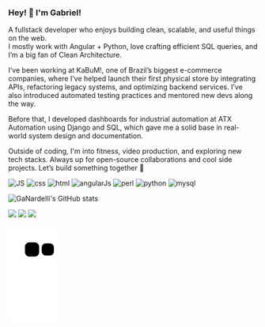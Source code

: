 ### Hey! 👋 I'm Gabriel!

A fullstack developer who enjoys building clean, scalable, and useful things on the web.  
I mostly work with Angular + Python, love crafting efficient SQL queries, and I’m a big fan of Clean Architecture.

I’ve been working at KaBuM!, one of Brazil’s biggest e-commerce companies, where I’ve helped launch their first physical store by integrating APIs, refactoring legacy systems, and optimizing backend services. I’ve also introduced automated testing practices and mentored new devs along the way.

Before that, I developed dashboards for industrial automation at ATX Automation using Django and SQL, which gave me a solid base in real-world system design and documentation.

Outside of coding, I'm into fitness, video production, and exploring new tech stacks. Always up for open-source collaborations and cool side projects. Let’s build something together 🚀

<div style="display: inline-block">
  <img width='30px' height='40px' alt='JS' src="https://cdn.jsdelivr.net/gh/devicons/devicon/icons/javascript/javascript-original.svg" />
  <img width='30px' height='40px' alt='css' src="https://cdn.jsdelivr.net/gh/devicons/devicon/icons/css3/css3-plain.svg" />
  <img width='30px' height='40px' alt='html' src="https://cdn.jsdelivr.net/gh/devicons/devicon/icons/html5/html5-plain.svg" />
  <img width='30px' height='40px' alt='angularJs' src="https://cdn.jsdelivr.net/gh/devicons/devicon/icons/angularjs/angularjs-plain.svg" /> 
  <img width='30px' height='40px' alt='perl' src="https://cdn.jsdelivr.net/gh/devicons/devicon/icons/perl/perl-original.svg" />
  <img width='30px' height='40px' alt='python' src="https://cdn.jsdelivr.net/gh/devicons/devicon/icons/python/python-original.svg" />
  <img width='30px' height='40px' alt='mysql' src="https://cdn.jsdelivr.net/gh/devicons/devicon/icons/mysql/mysql-original.svg" />                
<div/>

![GaNardelli's GitHub stats](https://github-readme-stats.vercel.app/api?username=GaNardelli&show_icons=true&theme=tokyonight)          

[<img src = "https://img.shields.io/badge/facebook-%231877F2.svg?&style=for-the-badge&logo=facebook&logoColor=white">](https://www.facebook.com/gabriel.vittinardelli) [<img src = "https://img.shields.io/badge/instagram-%23E4405F.svg?&style=for-the-badge&logo=instagram&logoColor=white">](https://www.instagram.com/gv_nardelli/)
[<img src = "https://img.shields.io/badge/LinkedIn-0077B5?style=for-the-badge&logo=linkedin&logoColor=white">](https://www.linkedin.com/in/gabriel-nardelli-2175a21a6/)

![Snake animation](https://github.com/rafaballerini/rafaballerini/blob/output/github-contribution-grid-snake.svg)


